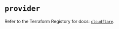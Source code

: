 # `provider`

Refer to the Terraform Registory for docs: [`cloudflare`](https://registry.terraform.io/providers/cloudflare/cloudflare/4.8.0/docs).
